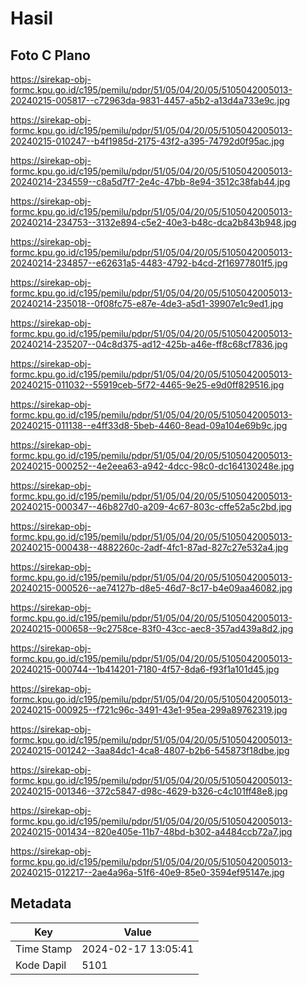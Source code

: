 # Hasil

## Foto C Plano

https://sirekap-obj-formc.kpu.go.id/c195/pemilu/pdpr/51/05/04/20/05/5105042005013-20240215-005817--c72963da-9831-4457-a5b2-a13d4a733e9c.jpg

https://sirekap-obj-formc.kpu.go.id/c195/pemilu/pdpr/51/05/04/20/05/5105042005013-20240215-010247--b4f1985d-2175-43f2-a395-74792d0f95ac.jpg

https://sirekap-obj-formc.kpu.go.id/c195/pemilu/pdpr/51/05/04/20/05/5105042005013-20240214-234559--c8a5d7f7-2e4c-47bb-8e94-3512c38fab44.jpg

https://sirekap-obj-formc.kpu.go.id/c195/pemilu/pdpr/51/05/04/20/05/5105042005013-20240214-234753--3132e894-c5e2-40e3-b48c-dca2b843b948.jpg

https://sirekap-obj-formc.kpu.go.id/c195/pemilu/pdpr/51/05/04/20/05/5105042005013-20240214-234857--e62631a5-4483-4792-b4cd-2f16977801f5.jpg

https://sirekap-obj-formc.kpu.go.id/c195/pemilu/pdpr/51/05/04/20/05/5105042005013-20240214-235018--0f08fc75-e87e-4de3-a5d1-39907e1c9ed1.jpg

https://sirekap-obj-formc.kpu.go.id/c195/pemilu/pdpr/51/05/04/20/05/5105042005013-20240214-235207--04c8d375-ad12-425b-a46e-ff8c68cf7836.jpg

https://sirekap-obj-formc.kpu.go.id/c195/pemilu/pdpr/51/05/04/20/05/5105042005013-20240215-011032--55919ceb-5f72-4465-9e25-e9d0ff829516.jpg

https://sirekap-obj-formc.kpu.go.id/c195/pemilu/pdpr/51/05/04/20/05/5105042005013-20240215-011138--e4ff33d8-5beb-4460-8ead-09a104e69b9c.jpg

https://sirekap-obj-formc.kpu.go.id/c195/pemilu/pdpr/51/05/04/20/05/5105042005013-20240215-000252--4e2eea63-a942-4dcc-98c0-dc164130248e.jpg

https://sirekap-obj-formc.kpu.go.id/c195/pemilu/pdpr/51/05/04/20/05/5105042005013-20240215-000347--46b827d0-a209-4c67-803c-cffe52a5c2bd.jpg

https://sirekap-obj-formc.kpu.go.id/c195/pemilu/pdpr/51/05/04/20/05/5105042005013-20240215-000438--4882260c-2adf-4fc1-87ad-827c27e532a4.jpg

https://sirekap-obj-formc.kpu.go.id/c195/pemilu/pdpr/51/05/04/20/05/5105042005013-20240215-000526--ae74127b-d8e5-46d7-8c17-b4e09aa46082.jpg

https://sirekap-obj-formc.kpu.go.id/c195/pemilu/pdpr/51/05/04/20/05/5105042005013-20240215-000658--9c2758ce-83f0-43cc-aec8-357ad439a8d2.jpg

https://sirekap-obj-formc.kpu.go.id/c195/pemilu/pdpr/51/05/04/20/05/5105042005013-20240215-000744--1b414201-7180-4f57-8da6-f93f1a101d45.jpg

https://sirekap-obj-formc.kpu.go.id/c195/pemilu/pdpr/51/05/04/20/05/5105042005013-20240215-000925--f721c96c-3491-43e1-95ea-299a89762319.jpg

https://sirekap-obj-formc.kpu.go.id/c195/pemilu/pdpr/51/05/04/20/05/5105042005013-20240215-001242--3aa84dc1-4ca8-4807-b2b6-545873f18dbe.jpg

https://sirekap-obj-formc.kpu.go.id/c195/pemilu/pdpr/51/05/04/20/05/5105042005013-20240215-001346--372c5847-d98c-4629-b326-c4c101ff48e8.jpg

https://sirekap-obj-formc.kpu.go.id/c195/pemilu/pdpr/51/05/04/20/05/5105042005013-20240215-001434--820e405e-11b7-48bd-b302-a4484ccb72a7.jpg

https://sirekap-obj-formc.kpu.go.id/c195/pemilu/pdpr/51/05/04/20/05/5105042005013-20240215-012217--2ae4a96a-51f6-40e9-85e0-3594ef95147e.jpg


## Metadata

| Key        | Value               |
| ---------- | ------------------- |
| Time Stamp | 2024-02-17 13:05:41 |
| Kode Dapil | 5101                |



